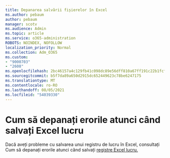 ```yaml
---
title: Depanarea salvării fișierelor în Excel
ms.author: pebaum
author: pebaum
manager: scotv
ms.audience: Admin
ms.topic: article
ms.service: o365-administration
ROBOTS: NOINDEX, NOFOLLOW
localization_priority: Normal
ms.collection: Adm_O365
ms.custom:
- "9000703"
- "2608"
ms.openlocfilehash: 2bc46157a4c129fb41c098dc89e56dff810a67ff191c22b1fcfad045077d4519
ms.sourcegitcommit: b5f7da89a650d2915dc652449623c78be6247175
ms.translationtype: MT
ms.contentlocale: ro-RO
ms.lasthandoff: 08/05/2021
ms.locfileid: "54039330"
---
```

# <a name="how-to-troubleshoot-errors-when-you-save-excel-workbooks"></a>Cum să depanați erorile atunci când salvați Excel lucru

Dacă aveți probleme cu salvarea unui registru de lucru în Excel, consultați Cum să depanați erorile atunci când salvați [registre Excel lucru.](https://docs.microsoft.com/office/troubleshoot/excel/issue-when-save-excel-workbooks)
